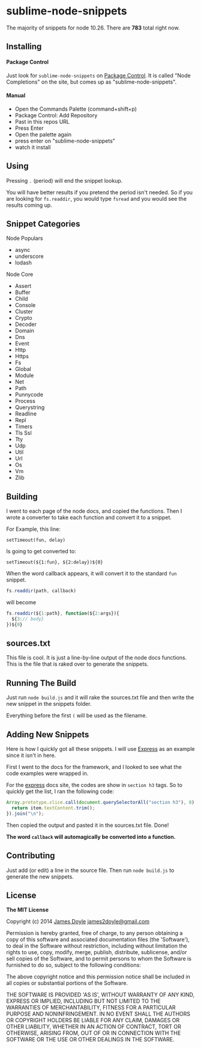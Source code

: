 sublime-node-snippets
=====================

The majority of snippets for node 10.26. There are **783** total right now.

## Installing

#### Package Control

Just look for `sublime-node-snippets` on [Package Control](https://sublime.wbond.net/packages/Node%20Completions). It is called "Node Completions" on the site, but comes up as "sublime-node-snippets".

#### Manual

* Open the Commands Palette (command+shift+p)
* Package Control: Add Repository
* Past in this repos URL
* Press Enter
* Open the palette again
* press enter on "sublime-node-snippets"
* watch it install

## Using

Pressing `.` (period) will end the snippet lookup.

You will have better results if you pretend the period isn't needed. So if you are looking for `fs.readdir`, you would type `fsread` and you would see the results coming up.

## Snippet Categories

Node Populars

* async
* underscore
* lodash

Node Core

* Assert
* Buffer
* Child
* Console
* Cluster
* Crypto
* Decoder
* Domain
* Dns
* Event
* Http
* Https
* Fs
* Global
* Module
* Net
* Path
* Punnycode
* Process
* Querystring
* Readline
* Repl
* Timers
* Tls Ssl
* Tty
* Udp
* Util
* Url
* Os
* Vm
* Zlib

## Building

I went to each page of the node docs, and copied the functions. Then I wrote a converter to take each function and convert it to a snippet.

For Example, this line:

```
setTimeout(fun, delay)
```

Is going to get converted to:

```
setTimeout(${1:fun}, ${2:delay})${0}
```

When the word callback appears, it will convert it to the standard
`fun` snippet.

```javascript
fs.readdir(path, callback)
```

will become

```javascript
fs.readdir(${1:path}, function(${2:args}){
  ${3:// body}
})${0}
```

## sources.txt

This file is cool. It is just a line-by-line output of the node docs functions. This is the file that is raked over to generate the snippets.

## Running The Build

Just run `node build.js` and it will rake the sources.txt file and then write the new snippet in the snippets folder.

Everything before the first `(` will be used as the filename.

## Adding New Snippets

Here is how I quickly got all these snippets. I will use [Express](http://expressjs.com/3x/api.html) as an example since it isn't in here.

First I went to the docs for the framework, and I looked to see what the code examples were wrapped in.

For the [express](http://expressjs.com/3x/api.html) docs site, the codes are show in `section h3` tags. So to quickly get the list, I ran the following code:

```javascript
Array.prototype.slice.call(document.querySelectorAll("section h3"), 0).map(function(item){
  return item.textContent.trim();
}).join("\n");
```

Then copied the output and pasted it in the sources.txt file. Done!

**The word `callback` will automagically be converted into a function.**

## Contributing

Just add (or edit) a line in the source file. Then run `node build.js` to generate the new snippets.

## License

**The MIT License**

Copyright (c) 2014 [James Doyle](http://twitter.com/james2doyle) james2doyle@gmail.com

Permission is hereby granted, free of charge, to any person obtaining
a copy of this software and associated documentation files (the
'Software'), to deal in the Software without restriction, including
without limitation the rights to use, copy, modify, merge, publish,
distribute, sublicense, and/or sell copies of the Software, and to
permit persons to whom the Software is furnished to do so, subject to
the following conditions:

The above copyright notice and this permission notice shall be
included in all copies or substantial portions of the Software.

THE SOFTWARE IS PROVIDED 'AS IS', WITHOUT WARRANTY OF ANY KIND,
EXPRESS OR IMPLIED, INCLUDING BUT NOT LIMITED TO THE WARRANTIES OF
MERCHANTABILITY, FITNESS FOR A PARTICULAR PURPOSE AND NONINFRINGEMENT.
IN NO EVENT SHALL THE AUTHORS OR COPYRIGHT HOLDERS BE LIABLE FOR ANY
CLAIM, DAMAGES OR OTHER LIABILITY, WHETHER IN AN ACTION OF CONTRACT,
TORT OR OTHERWISE, ARISING FROM, OUT OF OR IN CONNECTION WITH THE
SOFTWARE OR THE USE OR OTHER DEALINGS IN THE SOFTWARE.